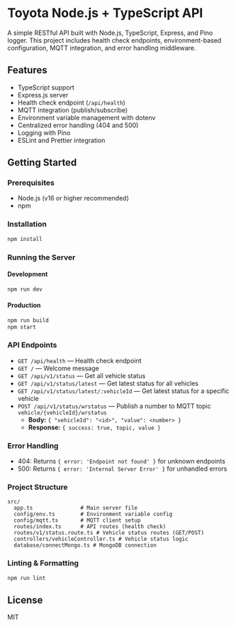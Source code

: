 # Toyota Node.js + TypeScript API

A simple RESTful API built with Node.js, TypeScript, Express, and Pino logger. This project includes health check endpoints, environment-based configuration, MQTT integration, and error handling middleware.

## Features
- TypeScript support
- Express.js server
- Health check endpoint (`/api/health`)
- MQTT integration (publish/subscribe)
- Environment variable management with dotenv
- Centralized error handling (404 and 500)
- Logging with Pino
- ESLint and Prettier integration

## Getting Started

### Prerequisites
- Node.js (v16 or higher recommended)
- npm

### Installation
```bash
npm install
```

### Running the Server
#### Development
```bash
npm run dev
```

#### Production
```bash
npm run build
npm start
```

### API Endpoints
- `GET /api/health` — Health check endpoint
- `GET /` — Welcome message
- `GET /api/v1/status` — Get all vehicle status
- `GET /api/v1/status/latest` — Get latest status for all vehicles
- `GET /api/v1/status/latest/:vehicleId` — Get latest status for a specific vehicle
- `POST /api/v1/status/wrstatus` — Publish a number to MQTT topic `vehicle/{vehicleId}/wrstatus`
  - **Body:** `{ "vehicleId": "<id>", "value": <number> }`
  - **Response:** `{ success: true, topic, value }`

### Error Handling
- 404: Returns `{ error: 'Endpoint not found' }` for unknown endpoints
- 500: Returns `{ error: 'Internal Server Error' }` for unhandled errors

### Project Structure
```
src/
  app.ts               # Main server file
  config/env.ts        # Environment variable config
  config/mqtt.ts       # MQTT client setup
  routes/index.ts      # API routes (health check)
  routes/v1/status.route.ts # Vehicle status routes (GET/POST)
  controllers/vehicleController.ts # Vehicle status logic
  database/connectMongo.ts # MongoDB connection
```

### Linting & Formatting
```bash
npm run lint
```

## License
MIT

